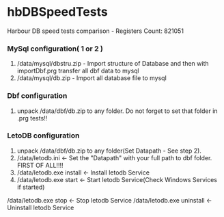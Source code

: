 # hbDBSpeedTests
Harbour DB speed tests comparison - Registers Count: 821051

### MySql configuration( 1 or 2 ) 

1) /data/mysql/dbstru.zip  - Import structure of Database and then with importDbf.prg transfer all dbf data to mysql
2) /data/mysql/db.zip - Import all database file to mysql

### Dbf configuration

1) unpack /data/dbf/db.zip to any folder. Do not forget to set that folder in .prg tests!!

### LetoDB configuration

1) unpack /data/dbf/db.zip to any folder(Set Datapath - See step 2). 
2) /data/letodb.ini <- Set the "Datapath" with your full path to dbf folder. FIRST OF ALL!!!!
3) /data/letodb.exe install <- Install letodb Service
4) /data/letodb.exe start <- Start letodb Service(Check Windows Services if started)

/data/letodb.exe stop <- Stop letodb Service
/data/letodb.exe uninstall <- Uninstall letodb Service
